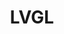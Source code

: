 ---
blog: https://blog.lvgl.io/
git: https://github.com/lvgl
linkedin: https://linkedin.com/company/lvglgui
logohandle: lvglio
sort: lvgl
title: LVGL
website: https://lvgl.io/
youtube: https://youtube.com/channel/UC0fMcpuRA0Zxn_EJYCL88-Q
---